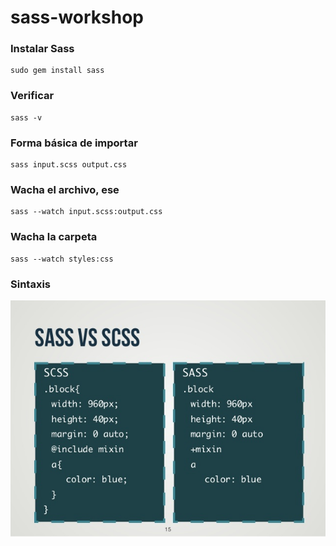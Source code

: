 # sass-workshop

### Instalar Sass

```
sudo gem install sass
```

### Verificar
  
```
sass -v
```

### Forma básica de importar
```
sass input.scss output.css
```

### Wacha el archivo, ese
```
sass --watch input.scss:output.css
```

### Wacha la carpeta
```
sass --watch styles:css
```

### Sintaxis

![sass-vs-scss](/sass-vs-scss.jpg?raw=true "sass-vs-scss")

